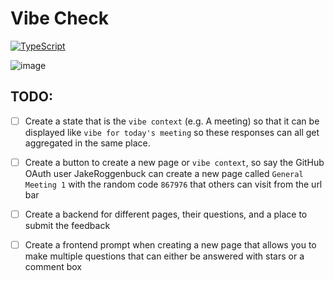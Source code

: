 # Vibe Check

[![TypeScript](https://img.shields.io/badge/typescript-%23007ACC.svg?style=for-the-badge&logo=typescript&logoColor=white)](https://github.com/JakeRoggenbuck?tab=repositories&q=&type=&language=typescript)

![image](https://github.com/user-attachments/assets/c3585710-0d59-4a47-88ff-701ccebe3bf7)

## TODO:
- [ ] Create a state that is the `vibe context` (e.g. A meeting) so that it can be displayed like `vibe for today's meeting` so these responses can all get aggregated in the same place.

- [ ] Create a button to create a new page or `vibe context`, so say the GitHub OAuth user JakeRoggenbuck can create a new page called `General Meeting 1` with the random code `867976` that others can visit from the url bar

- [ ] Create a backend for different pages, their questions, and a place to submit the feedback

- [ ] Create a frontend prompt when creating a new page that allows you to make multiple questions that can either be answered with stars or a comment box
